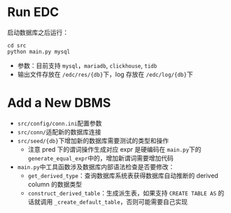 # Run EDC

启动数据库之后运行：

```
cd src
python main.py mysql
```

* 参数：目前支持 `mysql`，`mariadb`, `clickhouse`, `tidb`
* 输出文件存放在 `/edc/res/{db}`下，log 存放在 `/edc/log/{db}`下

# Add a New DBMS

* `src/config/conn.ini`配置参数
* `src/conn/`适配新的数据库连接
* `src/seed/{db}`下增加新的数据库需要测试的类型和操作
  * 注意 pred 下的谓词操作生成对应 expr 是硬编码在 `main.py`下的 `generate_equal_expr`中的，增加新谓词需要增加代码
* `main.py`中工具函数涉及数据库内部语法检查是否要修改：
  * `get_derived_type`：查询数据库系统表获得数据库自动推断的 derived column 的数据类型
  * `construct_derived_table`：生成派生表，如果支持 `CREATE TABLE AS` 的话就调用 `_create_default_table`，否则可能需要自己实现
